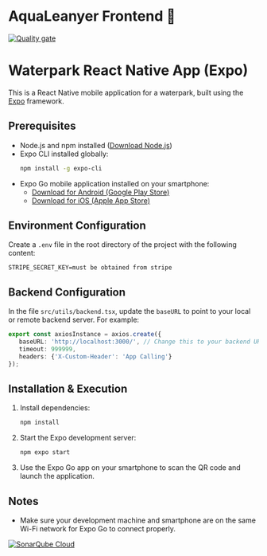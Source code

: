 # AquaLeanyer Frontend 👋

[![Quality gate](https://sonarcloud.io/api/project_badges/quality_gate?project=CodeUP-NT-GAMA_aqua-leanyar-frontend&token=3061d11b99f6e74856d72658a8830a9c6db15a90)](https://sonarcloud.io/summary/new_code?id=CodeUP-NT-GAMA_aqua-leanyar-frontend)

# Waterpark React Native App (Expo)

This is a React Native mobile application for a waterpark, built using the [Expo](https://expo.dev/) framework.

## Prerequisites

- Node.js and npm installed ([Download Node.js](https://nodejs.org/))
- Expo CLI installed globally:
  ```bash
  npm install -g expo-cli
  ```
- Expo Go mobile application installed on your smartphone:
   - [Download for Android (Google Play Store)](https://play.google.com/store/apps/details?id=host.exp.exponent)
   - [Download for iOS (Apple App Store)](https://apps.apple.com/app/expo-go/id982107779)

## Environment Configuration

Create a `.env` file in the root directory of the project with the following content:

```env
STRIPE_SECRET_KEY=must be obtained from stripe
```

## Backend Configuration

In the file `src/utils/backend.tsx`, update the `baseURL` to point to your local or remote backend server. For example:

```ts
export const axiosInstance = axios.create({
   baseURL: 'http://localhost:3000/', // Change this to your backend URL
   timeout: 999999,
   headers: {'X-Custom-Header': 'App Calling'}
});
```

## Installation & Execution

1. Install dependencies:
   ```bash
   npm install
   ```

2. Start the Expo development server:
   ```bash
   npm expo start
   ```

3. Use the Expo Go app on your smartphone to scan the QR code and launch the application.

## Notes

- Make sure your development machine and smartphone are on the same Wi-Fi network for Expo Go to connect properly.

[![SonarQube Cloud](https://sonarcloud.io/images/project_badges/sonarcloud-light.svg)](https://sonarcloud.io/summary/new_code?id=CodeUP-NT-GAMA_aqua-leanyar-frontend)
